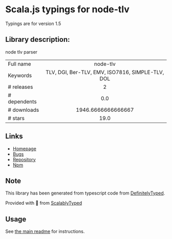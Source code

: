 
# Scala.js typings for node-tlv

Typings are for version 1.5

## Library description:
node tlv parser

|                    |                 |
| ------------------ | :-------------: |
| Full name          | node-tlv |
| Keywords           | TLV, DGI, Ber-TLV, EMV, ISO7816, SIMPLE-TLV, DOL |
| # releases         | 2 |
| # dependents       | 0.0 |
| # downloads        | 1946.6666666666667 |
| # stars            | 19.0 |

## Links
- [Homepage](https://github.com/coolbong/node-tlv#readme)
- [Bugs](https://github.com/coolbong/node-tlv/issues)
- [Repository](https://github.com/coolbong/node-tlv)
- [Npm](https://www.npmjs.com/package/node-tlv)
    


## Note
This library has been generated from typescript code from [DefinitelyTyped](https://definitelytyped.org).

Provided with :purple_heart: from [ScalablyTyped](https://github.com/oyvindberg/ScalablyTyped)

## Usage
See [the main readme](../../readme.md) for instructions.


